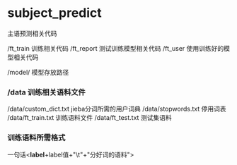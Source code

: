 # subject_predict
主语预测相关代码

/ft_train 训练相关代码
/ft_report 测试训练模型相关代码
/ft_user 使用训练好的模型相关代码

/model/ 模型存放路径

### /data 训练相关语料文件
/data/custom_dict.txt jieba分词所需的用户词典
/data/stopwords.txt 停用词表
/data/ft_train.txt 训练语料文件
/data/ft_test.txt 测试集语料


### 训练语料所需格式

一句话<__label__+label值+"\t"+"分好词的语料">